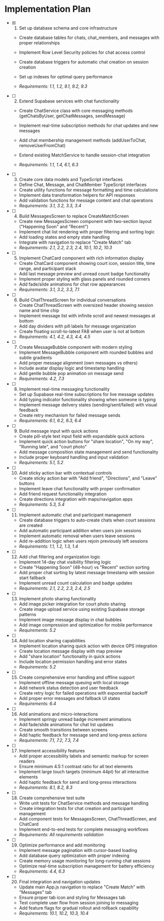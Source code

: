 # Implementation Plan

- [x] 1. Set up database schema and core infrastructure



  - Create database tables for chats, chat_members, and messages with proper relationships
  - Implement Row Level Security policies for chat access control
  - Create database triggers for automatic chat creation on session creation
  - Set up indexes for optimal query performance



  - _Requirements: 1.1, 1.2, 9.1, 9.2, 9.3_

- [ ] 2. Extend Supabase services with chat functionality
  - Create ChatService class with core messaging methods (getChatsByUser, getChatMessages, sendMessage)



  - Implement real-time subscription methods for chat updates and new messages
  - Add chat membership management methods (addUserToChat, removeUserFromChat)
  - Extend existing MatchService to handle session-chat integration
  - _Requirements: 1.1, 1.4, 6.1, 6.3_




- [ ] 3. Create core data models and TypeScript interfaces
  - Define Chat, Message, and ChatMember TypeScript interfaces
  - Create utility functions for message formatting and time calculations
  - Implement data transformation helpers for API responses
  - Add validation functions for message content and chat operations
  - _Requirements: 3.1, 3.2, 3.3, 3.4_

- [ ] 4. Build MessagesScreen to replace CreateMatchScreen
  - Create new MessagesScreen component with two-section layout ("Happening Soon" and "Recent")
  - Implement chat list rendering with proper filtering and sorting logic
  - Add loading states and empty state handling
  - Integrate with navigation to replace "Create Match" tab
  - _Requirements: 2.1, 2.2, 2.3, 2.4, 10.1, 10.2, 10.3_

- [ ] 5. Implement ChatCard component with rich information display
  - Create ChatCard component showing court icon, session title, time range, and participant stack
  - Add last message preview and unread count badge functionality
  - Implement proper styling with glass panels and rounded corners
  - Add fade/slide animations for chat row appearances
  - _Requirements: 3.1, 3.2, 3.3, 7.1_

- [ ] 6. Build ChatThreadScreen for individual conversations
  - Create ChatThreadScreen with oversized header showing session name and time chip
  - Implement message list with infinite scroll and newest messages at bottom
  - Add day dividers with pill labels for message organization
  - Create floating scroll-to-latest FAB when user is not at bottom
  - _Requirements: 4.1, 4.2, 4.3, 4.4, 4.5_

- [ ] 7. Create MessageBubble component with modern styling
  - Implement MessageBubble component with rounded bubbles and subtle gradients
  - Add proper message alignment (own messages vs others)
  - Include avatar display logic and timestamp handling
  - Add gentle bubble pop animation on message send
  - _Requirements: 4.2, 7.3_

- [ ] 8. Implement real-time messaging functionality
  - Set up Supabase real-time subscriptions for live message updates
  - Add typing indicator functionality showing when someone is typing
  - Implement message delivery states (sending/sent/failed) with visual feedback
  - Create retry mechanism for failed message sends
  - _Requirements: 6.1, 6.2, 6.3, 6.4_

- [ ] 9. Build message input with quick actions
  - Create pill-style text input field with expandable quick actions
  - Implement quick action buttons for "share location", "On my way", "Running late", and "court photo"
  - Add message composition state management and send functionality
  - Include proper keyboard handling and input validation
  - _Requirements: 5.1, 5.2_

- [ ] 10. Add sticky action bar with contextual controls
  - Create sticky action bar with "Add friend", "Directions", and "Leave" buttons
  - Implement leave chat functionality with proper confirmation
  - Add friend request functionality integration
  - Create directions integration with maps/navigation apps
  - _Requirements: 5.3, 5.4_

- [ ] 11. Implement automatic chat and participant management
  - Create database triggers to auto-create chats when court sessions are created
  - Add automatic participant addition when users join sessions
  - Implement automatic removal when users leave sessions
  - Add re-addition logic when users rejoin previously left sessions
  - _Requirements: 1.1, 1.2, 1.3, 1.4_

- [ ] 12. Add chat filtering and organization logic
  - Implement 14-day chat visibility filtering logic
  - Create "Happening Soon" (48-hour) vs "Recent" section sorting
  - Add proper chat sorting by latest message timestamp with session start fallback
  - Implement unread count calculation and badge updates
  - _Requirements: 2.1, 2.2, 2.3, 2.4, 2.5_

- [ ] 13. Implement photo sharing functionality
  - Add image picker integration for court photo sharing
  - Create image upload service using existing Supabase storage patterns
  - Implement image message display in chat bubbles
  - Add image compression and optimization for mobile performance
  - _Requirements: 5.2_

- [ ] 14. Add location sharing capabilities
  - Implement location sharing quick action with device GPS integration
  - Create location message display with map preview
  - Add "share location" functionality in quick actions
  - Include location permission handling and error states
  - _Requirements: 5.2_

- [ ] 15. Create comprehensive error handling and offline support
  - Implement offline message queuing with local storage
  - Add network status detection and user feedback
  - Create retry logic for failed operations with exponential backoff
  - Add proper error messages and fallback UI states
  - _Requirements: 6.4_

- [ ] 16. Add animations and micro-interactions
  - Implement springy unread badge increment animations
  - Add fade/slide animations for chat list updates
  - Create smooth transitions between screens
  - Add haptic feedback for message send and long-press actions
  - _Requirements: 7.1, 7.2, 7.3, 7.4_

- [ ] 17. Implement accessibility features
  - Add proper accessibility labels and semantic markup for screen readers
  - Ensure minimum 4.5:1 contrast ratio for all text elements
  - Implement large touch targets (minimum 44pt) for all interactive elements
  - Add haptic feedback for send and long-press interactions
  - _Requirements: 8.1, 8.2, 8.3_

- [ ] 18. Create comprehensive test suite
  - Write unit tests for ChatService methods and message handling
  - Create integration tests for chat creation and participant management
  - Add component tests for MessagesScreen, ChatThreadScreen, and ChatCard
  - Implement end-to-end tests for complete messaging workflows
  - _Requirements: All requirements validation_

- [ ] 19. Optimize performance and add monitoring
  - Implement message pagination with cursor-based loading
  - Add database query optimization with proper indexing
  - Create memory usage monitoring for long-running chat sessions
  - Optimize real-time subscription management for battery efficiency
  - _Requirements: 4.4, 6.3_

- [ ] 20. Final integration and navigation updates
  - Update main App.js navigation to replace "Create Match" with "Messages" tab
  - Ensure proper tab icon and styling for Messages tab
  - Test complete user flow from session joining to messaging
  - Add feature flags for gradual rollout and rollback capability
  - _Requirements: 10.1, 10.2, 10.3, 10.4_